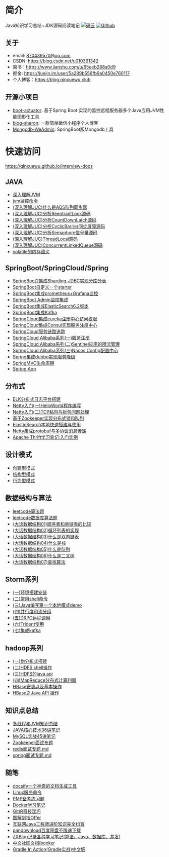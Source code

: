 



# 简介

Java知识学习总结+JDK源码阅读笔记
[![码云](https://img.shields.io/badge/Gitee-%E7%A0%81%E4%BA%91-yellow.svg)](https://gitee.com/qinxuewu)
[![Github](https://img.shields.io/badge/Github-Github-red.svg)](https://github.com/a870439570)

## 关于

- email:  870439570@qq.com
- CSDN: https://blog.csdn.net/u010391342
- 简书：https://www.jianshu.com/u/65eeb288a0d9
- 掘金: https://juejin.im/user/5a289b556fb9a0450e760117
- 个人博客：https://blog.qinxuewu.club

## 开源小项目

- [boot-actuator](https://github.com/qinxuewu/boot-actuator):   基于Spring Boot 实现的监控远程服务器多个Java应用JVM性能图形化工具
- [blog-sharon](https://github.com/qinxuewu/blog-sharon):   一款简单微信小程序个人博客
- [Mongodb-WeAdmin](https://github.com/qinxuewu/Mongodb-WeAdmin):  SpringBoot版Mongodb工具


# 快速访问
https://qinxuewu.github.io/interview-docs



## JAVA 
- [深入理解JVM](docs/2019/深入理解JVM.md)
- [jvm监控命令](docs/JVM/jvm监控命令.md)
- [(深入理解JUC)什么是AQS队列同步器](https://blog.csdn.net/u010391342/article/details/88657920)
- [(深入理解JUC)分析ReentrantLock源码](https://blog.csdn.net/u010391342/article/details/88686965)
- [(深入理解JUC)分析CountDownLatch源码](docs/2019/分析CountDownLatch源码.md)
- [(深入理解JUC)分析CyclicBarrier同步屏障源码](docs/2019/CyclicBarrier.md)
- [(深入理解JUC)分析Semaphore信号量源码](docs/2019/Semaphore.md)
- [(深入理解JUC)ThreadLocal源码](https://blog.qinxuewu.club/2019/03/28/java/shen-ru-li-jie-threadlocal-yuan-ma)
- [(深入理解JUC)ConcurrentLinkedQueue源码](https://blog.qinxuewu.club/2019/03/29/java/shen-ru-li-jie-concurrentlinkedqueue-yuan-ma)
- [volatile的内存语义](https://blog.qinxuewu.club/2019/04/05/java/volatile-de-nei-cun-yu-yi)



## SpringBoot/SpringCloud/Spring
- [SpringBoot2集成Sharding-JDBC实现分库分表](docs/2019/SpringBoot2集成Sharding-JDBC实现分库分表.md)
- [SpringBoot自定义一个starter](docs/2019/SpringBoot自定义一个starter.md  )
- [SpringBoot集成prometheus+Grafana监控](https://blog.qinxuewu.club/2019/04/02/spring-xi-lie/springboot-ji-cheng-prometheus-grafana-jian-kong)
- [SpringBoot Admin监控集成](docs/Spring/SpringBootAdmin.md)
- [SpringBoot集成ElasticSearch6.2版本](https://blog.csdn.net/u010391342/article/details/82153709)
- [SpringBoot集成Kafka](https://blog.csdn.net/u010391342/article/details/81430402)
- [SpringCloud集成eureka注册中心访问权限](https://blog.csdn.net/u010391342/article/details/83086519)
- [SpringCloud集成Consul实现服务注册中心](https://blog.csdn.net/u010391342/article/details/83082801)
- [SpringCloud服务链路追踪](docs/Spring/Springcloud服务链路追踪.md)
- [SpringCloud Alibaba系列(一)服务注册](https://blog.csdn.net/u010391342/article/details/86655712)
- [SpringCloud Alibaba系列(二)Sentinel应用的限流管理](https://blog.csdn.net/u010391342/article/details/86678637)
- [SpringCloud Alibaba系列(三)Nacos Config配置中心](https://blog.csdn.net/u010391342/article/details/86702084)
- [Spring集成dubbo实现服务降级](docs/Spring/Spring集成dubbo集群实现服务降级.md)
- [SpringMVC生命周期](docs/Spring/SpringMvc生命周期.md)
- [Spring Aop](docs/Spring/aop.md)

## 分布式
- [ELK分布式日志平台搭建](https://blog.csdn.net/u010391342/article/details/82895385)
- [Netty入门(一)HelloWorld程序编写](https://blog.csdn.net/u010391342/article/details/83011198)
- [Netty入门(二)TCP粘包与拆包问题处理](https://blog.csdn.net/u010391342/article/details/83011294)
- [基于Zookeeper实现分布式锁和队列](https://blog.csdn.net/u010391342/article/details/82192933)
- [ElasticSearch本地快速搭建与使用](https://blog.csdn.net/u010391342/article/details/82117389)
- [Netty集成protobuf与多协议消息传递](https://myblog.qinxuewu.club/index.php/archives/119.html)
- [Apache Thrift学习笔记:入门实例](https://myblog.qinxuewu.club/index.php/archives/121.html)


## 设计模式
- [创建型模式](docs/2019/创建型模式.md)
- [结构型模式](docs/2019/结构型模式.md)
- [行为型模式](docs/2019/行为型模式.md)

## 数据结构与算法
- [leetcode算法题](docs/leetcode/leetcodeJava.md)
- [leetcode数据库算法题](docs/leetcode/sql算法.md)
- [(大话数据结构01)顺序表和单链表的比较](https://blog.csdn.net/u010391342/article/details/86760777)
- [(大话数据结构02)循环列表的实现](https://blog.csdn.net/u010391342/article/details/86767093)
- [(大话数据结构03)什么是双向链表](https://blog.csdn.net/u010391342/article/details/86768074)
- [(大话数据结构04)什么是栈](https://blog.csdn.net/u010391342/article/details/86773596)
- [(大话数据结构05)什么是队列](https://blog.csdn.net/u010391342/article/details/86775025)
- [(大话数据结构06)什么是二叉树](https://blog.csdn.net/u010391342/article/details/86990584)
- [(大话数据结构07)查找算法](https://blog.csdn.net/u010391342/article/details/88715233)

## Storm系列
- [(一)环境搭建安装](docs/storm/storm01.md)
- [(二)常用shell命令](docs/storm/storm02.md)
- [(三)Java编写第一个本地模式demo](doc/storm/storm03.md)
- [(四)并行度和流分组](docs/storm/storm04.md)
- [(五)DRPC远程调用](docs/storm/storm05.md)
- [(六)Trident使用](docs/storm/storm06.md)
- [(七)集成kafka](docs/storm/storm07.md)

## hadoop系列
- [(一)伪分布式搭建](docs/hadoop/hadoop01.md)
- [(二)HDFS shell操作](docs/hadoop/hadoop02.md)
- [(三)HDFS的java api](docs/hadoop/hadoop03.md)
- [(四)MapReduce分布式计算利器](docs/hadoop/hadoop04.md)
- [HBase安装以及基本操作](docs/hadoop/hbase01.md)
- [HBase之Java API 操作](docs/hadoop/hbase02.md)

## 知识点总结
- [多线程和JVM知识总结](docs/2019/多线程和JVM知识总结.md)
- [JAVA核心技术36讲笔记](docs/2019/JAVA核心技术36讲.md)
- [MySQL实战45讲笔记](docs/2019/MySQL实战45讲笔记.md)
- [Zookeeper面试专题](docs/其它/Zookeeper面试专题.md)
- [redis面试专题.md](docs/其它/redis面试.md)
- [spring面试专题.md](docs/其它/spring.md)


## 随笔
- [docsify一个神奇的文档生成工具](docs/其它/docsify.md)
- [Linux服务命令](docs/其它/Linxu服务命令.md)
- [PMP备考练习题](docs/2019/PMP练习题.md)
- [Docker学习笔记](docs/2019/docker笔记.md)
- [Git的奇技淫巧](https://github.com/521xueweihan/git-tips)
- [图解剑指Offer](docs/https://github.com/ZXZxin/ZXBlog/tree/master/%E5%88%B7%E9%A2%98/Other/%E5%89%91%E6%8C%87Offer)
- [互联网Java工程师进阶知识完全扫盲](https://github.com/doocs/advanced-java)
- [pandownload百度网盘不限速下载](http://pandownload.com/index.html)
- [ZXBlog记录各种学习笔记(算法、Java、数据库、并发)](https://github.com/ZXZxin/ZXBlog)
- [中文社区文档ibooker](https://www.ibooker.org.cn/docs/)
- [Gradle In Action(Gradle实战)中文版](https://lippiouyang.gitbooks.io/gradle-in-action-cn/content/)

